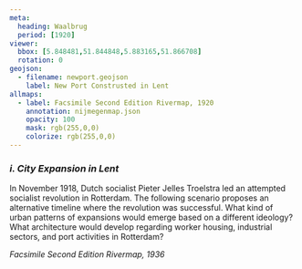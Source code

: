 ```yaml
---
meta:
  heading: Waalbrug
  period: [1920]
viewer:
  bbox: [5.848481,51.844848,5.883165,51.866708]
  rotation: 0
geojson:
  - filename: newport.geojson
    label: New Port Construsted in Lent
allmaps:
  - label: Facsimile Second Edition Rivermap, 1920
    annotation: nijmegenmap.json
    opacity: 100
    mask: rgb(255,0,0)
    colorize: rgb(255,0,0)
---
```


### _i.    City Expansion in Lent_

In November 1918, Dutch socialist Pieter Jelles Troelstra led an attempted socialist revolution in Rotterdam. The following scenario proposes an alternative timeline where the revolution was successful. What kind of urban patterns of expansions would emerge based on a different ideology? What architecture would develop regarding worker housing, industrial sectors, and port activities in Rotterdam?

_Facsimile Second Edition Rivermap, 1936_
